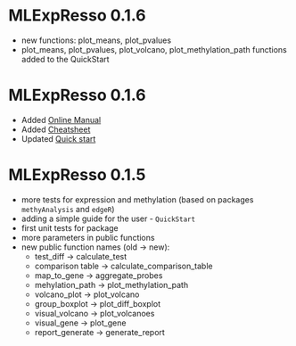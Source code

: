 # MLExpResso 0.1.6
- new functions: plot_means, plot_pvalues
- plot_means, plot_pvalues, plot_volcano, plot_methylation_path functions added to the QuickStart

# MLExpResso 0.1.6
- Added [Online Manual](https://agosiewska.github.io/MLGenSig)
- Added [Cheatsheet](https://github.com/geneticsMiNIng/MLGenSig/blob/master/Cheatsheet/MLExpResso-cheatsheet.pdf)
- Updated [Quick start](https://github.com/geneticsMiNIng/MLGenSig/blob/master/QuickStart/QuickStart.pdf)

# MLExpResso 0.1.5
- more tests for expression and methylation (based on packages `methyAnalysis` and `edgeR`)
- adding a simple guide for the user -  `QuickStart`
- first unit tests for package
- more parameters in public functions
- new public function names (old -> new):
  * test_diff -> calculate_test
  * comparison table -> calculate_comparison_table
  * map_to_gene -> aggregate_probes
  * mehylation_path -> plot_methylation_path
  * volcano_plot -> plot_volcano
  * group_boxplot -> plot_diff_boxplot
  * visual_volcano -> plot_volcanoes
  * visual_gene -> plot_gene
  * report_generate -> generate_report
